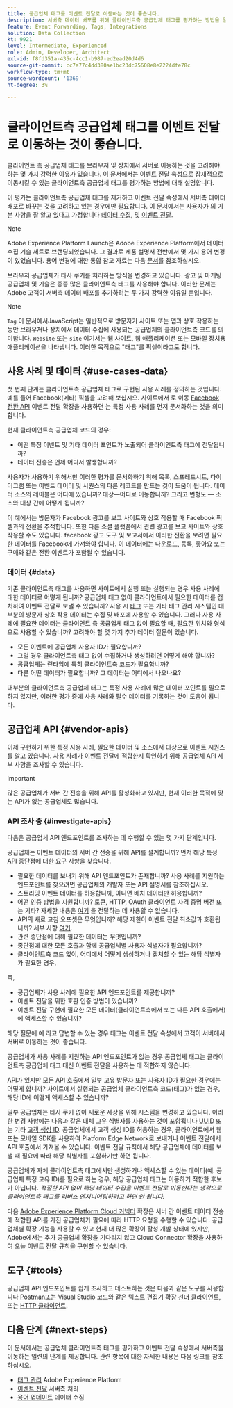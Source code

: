 ```yaml
---
title: 공급업체 태그를 이벤트 전달로 이동하는 것이 좋습니다.
description: 서버측 데이터 배포를 위해 클라이언트측 공급업체 태그를 평가하는 방법을 알아봅니다.
feature: Event Forwarding, Tags, Integrations
solution: Data Collection
kt: 9921
level: Intermediate, Experienced
role: Admin, Developer, Architect
exl-id: f8fd351a-435c-4cc1-b987-ed2ead20d4d6
source-git-commit: cc7a77c4dd380ae1bc23dc75608e8e2224dfe78c
workflow-type: tm+mt
source-wordcount: '1369'
ht-degree: 3%

---
```


# 클라이언트측 공급업체 태그를 이벤트 전달로 이동하는 것이 좋습니다.

클라이언트 측 공급업체 태그를 브라우저 및 장치에서 서버로 이동하는 것을 고려해야 하는 몇 가지 강력한 이유가 있습니다. 이 문서에서는 이벤트 전달 속성으로 잠재적으로 이동시킬 수 있는 클라이언트측 공급업체 태그를 평가하는 방법에 대해 설명합니다.

이 평가는 클라이언트측 공급업체 태그를 제거하고 이벤트 전달 속성에서 서버측 데이터 배포로 바꾸는 것을 고려하고 있는 경우에만 필요합니다. 이 문서에서는 사용자가 의 기본 사항을 잘 알고 있다고 가정합니다 [데이터 수집](https://experienceleague.adobe.com/docs/data-collection.html), 및 [이벤트 전달](https://experienceleague.adobe.com/docs/experience-platform/tags/event-forwarding/overview.html).

>[!NOTE]
>
>Adobe Experience Platform Launch은 Adobe Experience Platform에서 데이터 수집 기술 세트로 브랜딩되었습니다. 그 결과로 제품 설명서 전반에서 몇 가지 용어 변경이 있었습니다. 용어 변경에 대한 통합 참고 자료는 다음 [문서](https://experienceleague.adobe.com/docs/experience-platform/tags/term-updates.html)를 참조하십시오.

브라우저 공급업체가 타사 쿠키를 처리하는 방식을 변경하고 있습니다. 광고 및 마케팅 공급업체 및 기술은 종종 많은 클라이언트측 태그를 사용해야 합니다. 이러한 문제는 Adobe 고객이 서버측 데이터 배포를 추가하려는 두 가지 강력한 이유일 뿐입니다.

>[!NOTE]
>
>`Tag` 이 문서에서JavaScript는 일반적으로 방문자가 사이트 또는 앱과 상호 작용하는 동안 브라우저나 장치에서 데이터 수집에 사용되는 공급업체의 클라이언트측 코드를 의미합니다. `Website` 또는 `site` 여기서는 웹 사이트, 웹 애플리케이션 또는 모바일 장치용 애플리케이션을 나타냅니다. 이러한 목적으로 &quot;태그&quot;를 픽셀이라고도 합니다.

## 사용 사례 및 데이터 {#use-cases-data}

첫 번째 단계는 클라이언트측 공급업체 태그로 구현된 사용 사례를 정의하는 것입니다. 예를 들어 Facebook(메타) 픽셀을 고려해 보십시오. 사이트에서 로 이동 [Facebook 전환 API](https://exchange.adobe.com/apps/ec/105509/facebook-conversions-api-extension) 이벤트 전달 확장을 사용하면 는 특정 사용 사례를 먼저 문서화하는 것을 의미합니다.

현재 클라이언트측 공급업체 코드의 경우:

- 어떤 특정 이벤트 및 기타 데이터 포인트가 노출되어 클라이언트측 태그에 전달됩니까?
- 데이터 전송은 언제 어디서 발생합니까?

사용자가 사용하기 위해서만 이러한 평가를 문서화하기 위해 목록, 스프레드시트, 다이어그램 또는 이벤트 데이터 및 시퀀스의 다른 레코드를 만드는 것이 도움이 됩니다. 데이터 소스의 레이블은 어디에 있습니까? 대상—어디로 이동합니까? 그리고 변형도 — 소스와 대상 간에 어떻게 됩니까?

이 예에서는 방문자가 Facebook 광고를 보고 사이트와 상호 작용할 때 Facebook 픽셀과의 전환을 추적합니다. 또한 다른 소셜 플랫폼에서 관련 광고를 보고 사이트와 상호 작용할 수도 있습니다. facebook 광고 도구 및 보고서에서 이러한 전환을 보려면 필요한 데이터를 Facebook에 가져와야 합니다. 이 데이터에는 다운로드, 등록, 좋아요 또는 구매와 같은 전환 이벤트가 포함될 수 있습니다.

### 데이터 {#data}

기존 클라이언트측 태그를 사용하면 사이트에서 실행 또는 실행되는 경우 사용 사례에 대한 데이터로 어떻게 됩니까? 공급업체 태그 없이 클라이언트에서 필요한 데이터를 캡처하여 이벤트 전달로 보낼 수 있습니까? 사용 시 [태그](https://experienceleague.adobe.com/docs/experience-platform/tags/home.html) 또는 기타 태그 관리 시스템인 대부분의 방문자 상호 작용 데이터는 수집 및 배포에 사용할 수 있습니다. 그러나 사용 사례에 필요한 데이터는 클라이언트 측 공급업체 태그 없이 필요할 때, 필요한 위치와 형식으로 사용할 수 있습니까? 고려해야 할 몇 가지 추가 데이터 질문이 있습니다.

- 모든 이벤트에 공급업체 사용자 ID가 필요합니까?
- 그럴 경우 클라이언트측 태그 없이 수집하거나 생성하려면 어떻게 해야 합니까?
- 공급업체는 런타임에 특히 클라이언트측 코드가 필요합니까?
- 다른 어떤 데이터가 필요합니까? 그 데이터는 어디에서 나오나요?

대부분의 클라이언트측 공급업체 태그는 특정 사용 사례에 많은 데이터 포인트를 필요로 하지 않지만, 이러한 평가 중에 사용 사례와 필수 데이터를 기록하는 것이 도움이 됩니다.

## 공급업체 API {#vendor-apis}

이제 구현하기 위한 특정 사용 사례, 필요한 데이터 및 소스에서 대상으로 이벤트 시퀀스를 알고 있습니다. 사용 사례가 이벤트 전달에 적합한지 확인하기 위해 공급업체 API 세부 사항을 조사할 수 있습니다.

>[!IMPORTANT]
>
>많은 공급업체가 서버 간 전송을 위해 API를 활성화하고 있지만, 현재 이러한 목적에 맞는 API가 없는 공급업체도 많습니다.

### API 조사 중 {#investigate-apis}

다음은 공급업체 API 엔드포인트를 조사하는 데 수행할 수 있는 몇 가지 단계입니다.

공급업체는 이벤트 데이터의 서버 간 전송을 위해 API를 설계합니까? 먼저 해당 특정 API 종단점에 대한 요구 사항을 찾습니다.

- 필요한 데이터를 보내기 위해 API 엔드포인트가 존재합니까? 사용 사례를 지원하는 엔드포인트를 찾으려면 공급업체의 개발자 또는 API 설명서를 참조하십시오.
- 스트리밍 이벤트 데이터를 허용합니까, 아니면 배치 데이터만 허용합니까?
- 어떤 인증 방법을 지원합니까? 토큰, HTTP, OAuth 클라이언트 자격 증명 버전 또는 기타? 자세한 내용은 [여기](https://experienceleague.adobe.com/docs/experience-platform/tags/event-forwarding/secrets.html) 을 전달하는 데 사용할 수 없습니다.
- API의 새로 고침 오프셋은 무엇입니까? 해당 제한이 이벤트 전달 최소값과 호환됩니까? 세부 사항 [여기](https://experienceleague.adobe.com/docs/experience-platform/tags/event-forwarding/secrets.html#:~:text=you%20can%20configure%20the%20Refresh%20Offset%20value%20for%20the%20secret).
- 관련 종단점에 대해 필요한 데이터는 무엇입니까?
- 종단점에 대한 모든 호출과 함께 공급업체별 사용자 식별자가 필요합니까?
- 클라이언트측 코드 없이, 어디에서 어떻게 생성하거나 캡처할 수 있는 해당 식별자가 필요한 경우,

즉,

- 공급업체가 사용 사례에 필요한 API 엔드포인트를 제공합니까?
- 이벤트 전달을 위한 호환 인증 방법이 있습니까?
- 이벤트 전달 구현에 필요한 모든 데이터(클라이언트측에서 또는 다른 API 호출에서)에 액세스할 수 있습니까?

해당 질문에 예 라고 답변할 수 있는 경우 태그는 이벤트 전달 속성에서 고객이 서버에서 서버로 이동하는 것이 좋습니다.

공급업체가 사용 사례를 지원하는 API 엔드포인트가 없는 경우 공급업체 태그는 클라이언트측 공급업체 태그 대신 이벤트 전달을 사용하는 데 적합하지 않습니다.

API가 있지만 모든 API 호출에서 일부 고유 방문자 또는 사용자 ID가 필요한 경우에는 어떻게 합니까? 사이트에서 실행되는 공급업체 클라이언트측 코드(태그)가 없는 경우, 해당 ID에 어떻게 액세스할 수 있습니까?

일부 공급업체는 타사 쿠키 없이 새로운 세상을 위해 시스템을 변경하고 있습니다. 이러한 변경 사항에는 다음과 같은 대체 고유 식별자를 사용하는 것이 포함됩니다 [UUID](https://developer.mozilla.org/en-US/docs/Glossary/UUID) 또는 기타 [고객 생성 ID](https://experienceleague.adobe.com/docs/experience-platform/edge/identity/first-party-device-ids.html). 공급업체에서 고객 생성 ID를 허용하는 경우, 클라이언트에서 웹 또는 모바일 SDK를 사용하여 Platform Edge Network로 보내거나 이벤트 전달에서 API 호출에서 가져올 수 있습니다. 이벤트 전달 규칙에서 해당 공급업체에 데이터를 보낼 때 필요에 따라 해당 식별자를 포함하기만 하면 됩니다.

공급업체가 자체 클라이언트측 태그에서만 생성하거나 액세스할 수 있는 데이터(예: 공급업체 특정 고유 ID)를 필요로 하는 경우, 해당 공급업체 태그는 이동하기 적합한 후보가 아닙니다. _적절한 API 없이 해당 데이터 수집을 이벤트 전달로 이동한다는 생각으로 클라이언트측 태그를 리버스 엔지니어링하려고 하면 안 됩니다._

다음 [Adobe Experience Platform Cloud 커넥터](https://experienceleague.adobe.com/docs/experience-platform/tags/extensions/adobe/cloud-connector/overview.html) 확장은 서버 간 이벤트 데이터 전송에 적합한 API를 가진 공급업체가 필요에 따라 HTTP 요청을 수행할 수 있습니다. 공급업체별 확장 기능을 사용할 수 있고 현재 더 많은 확장이 활성 개발 상태에 있지만, Adobe에서는 추가 공급업체 확장을 기다리지 않고 Cloud Connector 확장을 사용하여 오늘 이벤트 전달 규칙을 구현할 수 있습니다.

## 도구 {#tools}

공급업체 API 엔드포인트를 쉽게 조사하고 테스트하는 것은 다음과 같은 도구를 사용합니다 [Postman](https://www.postman.com/)또는 Visual Studio 코드와 같은 텍스트 편집기 확장 [선더 클라이언트](https://marketplace.visualstudio.com/items?itemName=rangav.vscode-thunder-client), 또는 [HTTP 클라이언트](https://marketplace.visualstudio.com/items?itemName=mkloubert.vscode-http-client).

## 다음 단계 {#next-steps}

이 문서에서는 공급업체 클라이언트측 태그를 평가하고 이벤트 전달 속성에서 서버측을 이동하는 일련의 단계를 제공합니다. 관련 항목에 대한 자세한 내용은 다음 링크를 참조하십시오.

- [태그 관리](https://experienceleague.adobe.com/docs/experience-platform/tags/home.html) Adobe Experience Platform
- [이벤트 전달](https://experienceleague.adobe.com/docs/experience-platform/tags/event-forwarding/overview.html) 서버측 처리
- [용어 업데이트](https://experienceleague.adobe.com/docs/experience-platform/tags/term-updates.html) 데이터 수집
